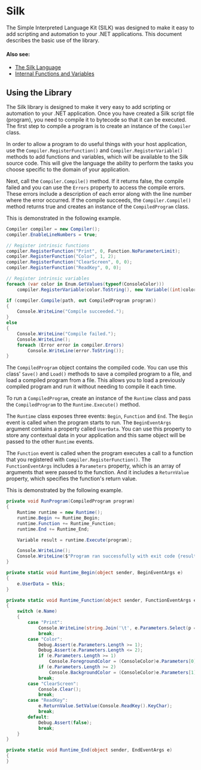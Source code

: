 # Silk
The Simple Interpreted Language Kit (SILK) was designed to make it easy to add scripting and automation to your .NET applications. This document describes the basic use of the library.

#### Also see:
- [The Silk Language](docs/SilkLanguage.md)
- [Internal Functions and Variables](docs/InternalFunctions.md)

## Using the Library

The Silk library is designed to make it very easy to add scripting or automation to your .NET application. Once you have created a Silk script file (program), you need to compile it to bytecode so that it can be executed. The first step to compile a program is to create an instance of the `Compiler` class.

In order to allow a program to do useful things with your host application, use the `Compiler.RegisterFunction()` and `Compiler.RegisterVariable()` methods to add functions and variables, which will be available to the Silk source code. This will give the language the ability to perform the tasks you choose specific to the domain of your application.

Next, call the `Compiler.Compile()` method. If it returns false, the compile failed and you can use the `Errors` property to access the compile errors. These errors include a description of each error along with the line number where the error occurred. If the compile succeeds, the `Compiler.Compile()` method returns true and creates an instance of the `CompiledProgram` class.

This is demonstrated in the following example.

```cs
Compiler compiler = new Compiler();
compiler.EnableLineNumbers = true;

// Register intrinsic functions
compiler.RegisterFunction("Print", 0, Function.NoParameterLimit);
compiler.RegisterFunction("Color", 1, 2);
compiler.RegisterFunction("ClearScreen", 0, 0);
compiler.RegisterFunction("ReadKey", 0, 0);

// Register intrinsic variables
foreach (var color in Enum.GetValues(typeof(ConsoleColor)))
    compiler.RegisterVariable(color.ToString(), new Variable((int)color));

if (compiler.Compile(path, out CompiledProgram program))
{
    Console.WriteLine("Compile succeeded.");
}
else
{
    Console.WriteLine("Compile failed.");
    Console.WriteLine();
    foreach (Error error in compiler.Errors)
        Console.WriteLine(error.ToString());
}
```

The `CompiledProgram` object contains the compiled code. You can use this class' `Save()` and `Load()` methods to save a compiled program to a file, and load a compiled program from a file. This allows you to load a previously compiled program and run it without needing to compile it each time.

To run a `CompiledProgram`, create an instance of the `Runtime` class and pass the `CompiledProgram` to the `Runtime.Execute()` method.

The `Runtime` class exposes three events: `Begin`, `Function` and `End`. The `Begin` event is called when the program starts to run. The `BeginEventArgs` argument contains a property called `UserData`. You can use this property to store any contextual data in your application and this same object will be passed to the other `Runtime` events.

The `Function` event is called when the program executes a call to a function that you registered with `Compiler.RegisterFunction()`. The `FunctionEventArgs` includes a `Parameters` property, which is an array of arguments that were passed to the function. And it includes a `ReturnValue` property, which specifies the function's return value.

This is demonstrated by the following example.

```cs
private void RunProgram(CompiledProgram program)
{
    Runtime runtime = new Runtime();
    runtime.Begin += Runtime_Begin;
    runtime.Function += Runtime_Function;
    runtime.End += Runtime_End;

    Variable result = runtime.Execute(program);

    Console.WriteLine();
    Console.WriteLine($"Program ran successfully with exit code {result}.");
}

private static void Runtime_Begin(object sender, BeginEventArgs e)
{
    e.UserData = this;
}

private static void Runtime_Function(object sender, FunctionEventArgs e)
{
    switch (e.Name)
    {
        case "Print":
            Console.WriteLine(string.Join('\t', e.Parameters.Select(p => p.ToString())));
            break;
        case "Color":
            Debug.Assert(e.Parameters.Length >= 1);
            Debug.Assert(e.Parameters.Length <= 2);
            if (e.Parameters.Length >= 1)
                Console.ForegroundColor = (ConsoleColor)e.Parameters[0].ToInteger();
            if (e.Parameters.Length >= 2)
                Console.BackgroundColor = (ConsoleColor)e.Parameters[1].ToInteger();
            break;
        case "ClearScreen":
            Console.Clear();
            break;
        case "ReadKey":
            e.ReturnValue.SetValue(Console.ReadKey().KeyChar);
            break;
        default:
            Debug.Assert(false);
            break;
    }
}

private static void Runtime_End(object sender, EndEventArgs e)
{
}
```
